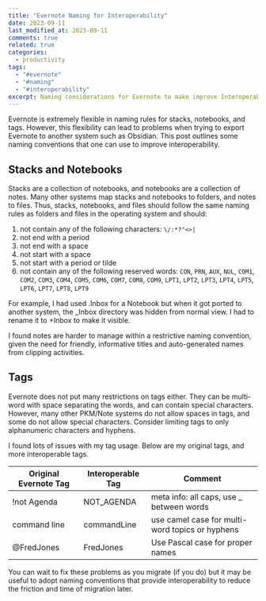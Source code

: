 ```yaml
---
title: "Evernote Naming for Interoperability"
date: 2023-09-11
last_modified_at: 2023-09-11
comments: true
related: true
categories:
  - productivity
tags:
  - "#evernote"
  - "#naming"
  - "#interoperability"
excerpt: Naming considerations for Evernote to make improve Interoperability"
---
```


Evernote is extremely flexible in naming rules for stacks, notebooks, and tags.
However, this flexibility can lead to problems when trying to export Evernote to another system such as Obsidian.
This post outlines some naming conventions that one can use to improve interoperability.

## Stacks and Notebooks

Stacks are a collection of notebooks, and notebooks are a collection of notes. Many other systems map stacks and notebooks to folders, and notes to files.  Thus, stacks, notebooks, and files should follow the same naming rules as folders and files in the operating system and should: 

  1. not contain any of the following characters: `\/:*?"<>|`
  2. not end with a period
  3. not end with a space
  4. not start with a space
  5. not start with a period or tilde
  6. not contain any of the following reserved words: `CON`, `PRN`, `AUX`, `NUL`, `COM1`, `COM2`, `COM3`, `COM4`, `COM5`, `COM6`, `COM7`, `COM8`, `COM9`, `LPT1`, `LPT2`, `LPT3`, `LPT4`, `LPT5`, `LPT6`, `LPT7`, `LPT8`, `LPT9`

For example, I had used .Inbox for a Notebook but when it got ported to another system, the \_Inbox directory was hidden from normal view. I had to rename it to +Inbox to make it visible.

I found notes are harder to manage within a restrictive naming convention, given the need for friendly, informative titles and auto-generated names from clipping activities.

## Tags

Evernote does not put many restrictions on tags either.  They can be multi-word with space separating the words, and can contain special characters.  However, many other PKM/Note systems do not allow spaces in tags, and some do not allow special characters.  Consider limiting tags to only alphanumeric characters and hyphens.

I found lots of issues with my tag usage.  Below are my original tags, and more interoperable tags.

| Original Evernote Tag | Interoperable Tag | Comment                                         |
|-----------------------|-------------------|-------------------------------------------------|
| !not Agenda           | NOT_AGENDA        | meta info: all caps, use _ between words        |
| command line          | commandLine       | use camel case for multi-word topics or hyphens |
| @FredJones            | FredJones         | Use Pascal case for proper names                |

You can wait to fix these problems as you migrate (if you do) but it may be useful to adopt naming conventions that provide interoperability to reduce the friction and time of migration later.

